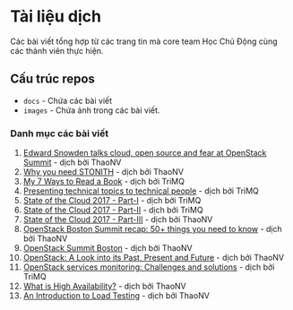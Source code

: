 # Tài liệu dịch
Các bài viết tổng hợp từ các trang tin mà core team Học Chủ Động cùng các thành viên thực hiện.

## Cấu trúc repos
- `docs` - Chứa các bài viết
- `images` - Chứa ảnh trong các bài viết.

### Danh mục các bài viết

1. [Edward Snowden talks cloud, open source and fear at OpenStack Summit](./docs/1.Edward-snowden-interview-openstack-summit.md) - dịch bởi ThaoNV
2. [Why you need STONITH](./docs/2.Why-you-need-STONITH.md) - dịch bởi ThaoNV
3. [My 7 Ways to Read a Book](./docs/My-7-Ways-To-Read-A-Book.md) - dịch bởi TriMQ
4. [Presenting technical topics to technical people](./docs/4.Presenting-technical-topics-to-technical-people.md) - dịch bởi TriMQ
5. [State of the Cloud 2017 - Part-I](./docs/5.State-cloud-2017-part-i.md) - dịch bởi TriMQ
6. [State of the Cloud 2017 - Part-II](./docs/6.State-cloud-2017-part-ii.md) - dịch bởi TriMQ
7. [State of the Cloud 2017 - Part-III](./docs/7.State-cloud-2017-part-iii.md) - dịch bởi ThaoNV
8. [OpenStack Boston Summit recap: 50+ things you need to know](./docs/8.OpenStack-Boston-Summit-recap.md) - dịch bởi ThaoNV
9. [OpenStack Summit Boston](./docs/9.OpenStack-summit-boston.md) - dịch bởi ThaoNV
10. [OpenStack: A Look into its Past, Present and Future](./docs/10.OpenStack-past-present-future.md) - dịch bởi ThaoNV
11. [OpenStack services monitoring: Challenges and solutions](./docs/11.OpenStack-services-monitoring.md) - dịch bởi TriMQ
12. [What is High Availability?](./docs/12.What-is-High-Availability.md) - dịch bởi ThaoNV
13. [An Introduction to Load Testing](./docs/13.An-Introduction-to-Load-Testing.md) - dịch bởi ThaoNV
